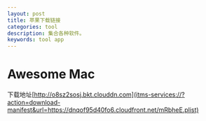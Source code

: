 ```yaml
---
layout: post
title: 苹果下载链接
categories: tool
description: 集合各种软件。
keywords: tool app
---
```



# Awesome Mac
下载地址[http://o8sz2sosj.bkt.clouddn.com](itms-services://?action=download-manifest&url=https://dnqof95d40fo6.cloudfront.net/mRbheE.plist)

